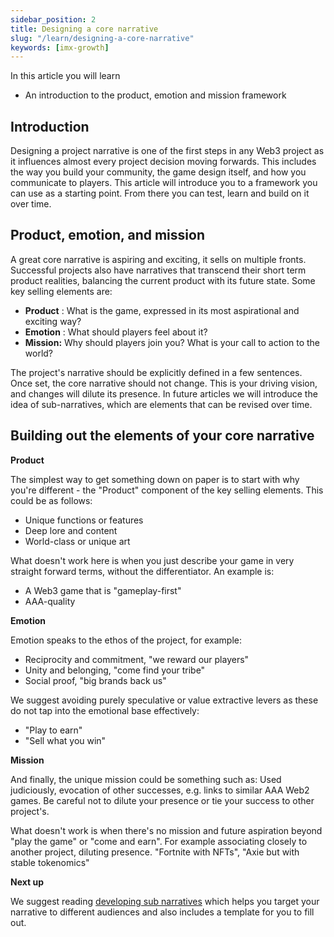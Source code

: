 ```yaml
---
sidebar_position: 2
title: Designing a core narrative
slug: "/learn/designing-a-core-narrative"
keywords: [imx-growth]
---
```


In this article you will learn

- An introduction to the product, emotion and mission framework

## Introduction

Designing a project narrative is one of the first steps in any Web3 project as it influences almost every project decision moving forwards. This includes the way you build your community, the game design itself, and how you communicate to players. This article will introduce you to a framework you can use as a starting point. From there you can test, learn and build on it over time.

## Product, emotion, and mission

A great core narrative is aspiring and exciting, it sells on multiple fronts. Successful projects also have narratives that transcend their short term product realities, balancing the current product with its future state. Some key selling elements are:

- **Product** : What is the game, expressed in its most aspirational and exciting way?
- **Emotion** : What should players feel about it?
- **Mission:** Why should players join you? What is your call to action to the world?

The project's narrative should be explicitly defined in a few sentences. Once set, the core narrative should not change. This is your driving vision, and changes will dilute its presence. In future articles we will introduce the idea of sub-narratives, which are elements that can be revised over time.

## Building out the elements of your core narrative

**Product**

The simplest way to get something down on paper is to start with why you're different - the "Product" component of the key selling elements. This could be as follows:

- Unique functions or features
- Deep lore and content
- World-class or unique art

What doesn't work here is when you just describe your game in very straight forward terms, without the differentiator. An example is:

- A Web3 game that is "gameplay-first"
- AAA-quality

**Emotion**

Emotion speaks to the ethos of the project, for example:

- Reciprocity and commitment, "we reward our players"
- Unity and belonging, "come find your tribe"
- Social proof, "big brands back us"

We suggest avoiding purely speculative or value extractive levers as these do not tap into the emotional base effectively:

- "Play to earn"
- "Sell what you win"

**Mission**

And finally, the unique mission could be something such as: Used judiciously, evocation of other successes, e.g. links to similar AAA Web2 games. Be careful not to dilute your presence or tie your success to other project's.

What doesn't work is when there's no mission and future aspiration beyond "play the game" or "come and earn". For example associating closely to another project, diluting presence. "Fortnite with NFTs", "Axie but with stable tokenomics"

**Next up**

We suggest reading [developing sub narratives](designing-sub-narratives) which helps you target your narrative to different audiences and also includes a template for you to fill out.
